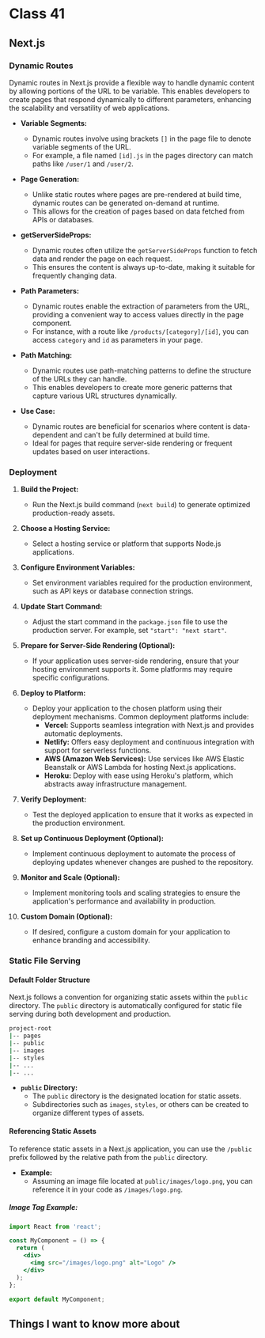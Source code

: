 # Class 41

## Next.js

### Dynamic Routes

Dynamic routes in Next.js provide a flexible way to handle dynamic content by allowing portions of the URL to be variable. This enables developers to create pages that respond dynamically to different parameters, enhancing the scalability and versatility of web applications.

- **Variable Segments:**
  - Dynamic routes involve using brackets `[]` in the page file to denote variable segments of the URL.
  - For example, a file named `[id].js` in the pages directory can match paths like `/user/1` and `/user/2`.

- **Page Generation:**
  - Unlike static routes where pages are pre-rendered at build time, dynamic routes can be generated on-demand at runtime.
  - This allows for the creation of pages based on data fetched from APIs or databases.

- **getServerSideProps:**
  - Dynamic routes often utilize the `getServerSideProps` function to fetch data and render the page on each request.
  - This ensures the content is always up-to-date, making it suitable for frequently changing data.

- **Path Parameters:**
  - Dynamic routes enable the extraction of parameters from the URL, providing a convenient way to access values directly in the page component.
  - For instance, with a route like `/products/[category]/[id]`, you can access `category` and `id` as parameters in your page.

- **Path Matching:**
  - Dynamic routes use path-matching patterns to define the structure of the URLs they can handle.
  - This enables developers to create more generic patterns that capture various URL structures dynamically.

- **Use Case:**
  - Dynamic routes are beneficial for scenarios where content is data-dependent and can't be fully determined at build time.
  - Ideal for pages that require server-side rendering or frequent updates based on user interactions.

### Deployment

1. **Build the Project:**
   - Run the Next.js build command (`next build`) to generate optimized production-ready assets.

2. **Choose a Hosting Service:**
   - Select a hosting service or platform that supports Node.js applications.

3. **Configure Environment Variables:**
   - Set environment variables required for the production environment, such as API keys or database connection strings.

4. **Update Start Command:**
   - Adjust the start command in the `package.json` file to use the production server. For example, set `"start": "next start"`.

5. **Prepare for Server-Side Rendering (Optional):**
   - If your application uses server-side rendering, ensure that your hosting environment supports it. Some platforms may require specific configurations.

6. **Deploy to Platform:**
   - Deploy your application to the chosen platform using their deployment mechanisms. Common deployment platforms include:
     - **Vercel:** Supports seamless integration with Next.js and provides automatic deployments.
     - **Netlify:** Offers easy deployment and continuous integration with support for serverless functions.
     - **AWS (Amazon Web Services):** Use services like AWS Elastic Beanstalk or AWS Lambda for hosting Next.js applications.
     - **Heroku:** Deploy with ease using Heroku's platform, which abstracts away infrastructure management.

7. **Verify Deployment:**
   - Test the deployed application to ensure that it works as expected in the production environment.

8. **Set up Continuous Deployment (Optional):**
   - Implement continuous deployment to automate the process of deploying updates whenever changes are pushed to the repository.

9. **Monitor and Scale (Optional):**
   - Implement monitoring tools and scaling strategies to ensure the application's performance and availability in production.

10. **Custom Domain (Optional):**
    - If desired, configure a custom domain for your application to enhance branding and accessibility.

### Static File Serving

#### Default Folder Structure

Next.js follows a convention for organizing static assets within the `public` directory. The `public` directory is automatically configured for static file serving during both development and production.

```bash
project-root
|-- pages
|-- public
|-- images
|-- styles
|-- ...
|-- ...
```
- **`public` Directory:**
  - The `public` directory is the designated location for static assets.
  - Subdirectories such as `images`, `styles`, or others can be created to organize different types of assets.

#### Referencing Static Assets

To reference static assets in a Next.js application, you can use the `/public` prefix followed by the relative path from the `public` directory.

- **Example:**
  - Assuming an image file located at `public/images/logo.png`, you can reference it in your code as `/images/logo.png`.

##### Image Tag Example:

```jsx
import React from 'react';

const MyComponent = () => {
  return (
    <div>
      <img src="/images/logo.png" alt="Logo" />
    </div>
  );
};

export default MyComponent;
```

## Things I want to know more about